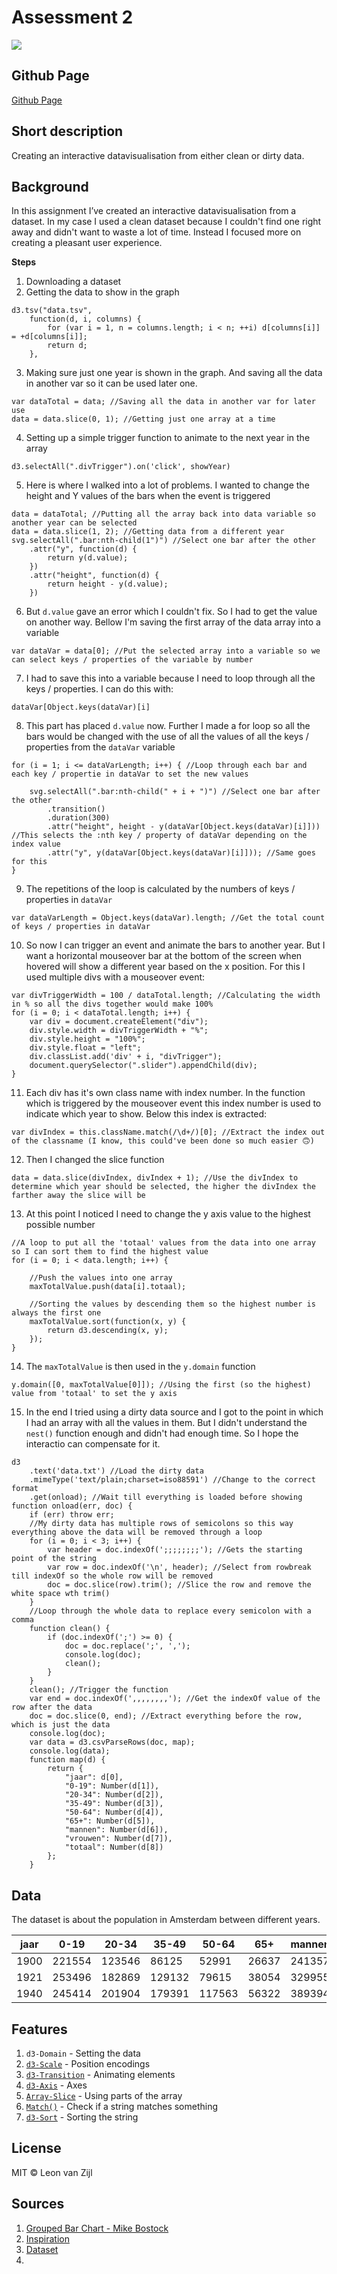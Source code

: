 # **Assessment 2**

![][cover]

## **Github Page**
[Github Page](https://leonvanzijl.github.io/fe3-assessment-2/)

## **Short description**
Creating an interactive datavisualisation from either clean or dirty data.

## **Background**
In this assignment I’ve created an interactive datavisualisation from a dataset. In my case I used a clean dataset because I couldn't find one right away and didn't want to waste a lot of time. Instead I focused more on creating a pleasant user experience.

**Steps**
1. Downloading a dataset
2. Getting the data to show in the graph
```
d3.tsv("data.tsv",
    function(d, i, columns) {
        for (var i = 1, n = columns.length; i < n; ++i) d[columns[i]] = +d[columns[i]];
        return d;
    },
```

3. Making sure just one year is shown in the graph. And saving all the data in another var so it can be used later one.
```
var dataTotal = data; //Saving all the data in another var for later use
data = data.slice(0, 1); //Getting just one array at a time
```
4. Setting up a simple trigger function to animate to the next year in the array
```
d3.selectAll(".divTrigger").on('click', showYear)
```

5. Here is where I walked into a lot of problems. I wanted to change the height and Y values of the bars when the event is triggered
```
data = dataTotal; //Putting all the array back into data variable so another year can be selected
data = data.slice(1, 2); //Getting data from a different year
svg.selectAll(".bar:nth-child(1")") //Select one bar after the other
	.attr("y", function(d) {
		return y(d.value);
	})
	.attr("height", function(d) {
		return height - y(d.value);
	})
```

6. But `d.value` gave an error which I couldn't fix. So I had to get the value on another way. Bellow I'm saving the first array of the data array into a variable
```
var dataVar = data[0]; //Put the selected array into a variable so we can select keys / properties of the variable by number
```

7. I had to save this into a variable because I need to loop through all the keys / properties. I can do this with:
```
dataVar[Object.keys(dataVar)[i]
```

8. This part has placed `d.value` now. Further I made a for loop so all the bars would be changed with the use of all the values of all the keys / properties from the `dataVar` variable
```
for (i = 1; i <= dataVarLength; i++) { //Loop through each bar and each key / propertie in dataVar to set the new values

	svg.selectAll(".bar:nth-child(" + i + ")") //Select one bar after the other
		.transition()
		.duration(300)
		.attr("height", height - y(dataVar[Object.keys(dataVar)[i]])) //This selects the :nth key / property of dataVar depending on the index value
		.attr("y", y(dataVar[Object.keys(dataVar)[i]])); //Same goes for this
}
```

9. The repetitions of the loop is calculated by the numbers of keys / properties in `dataVar`
```
var dataVarLength = Object.keys(dataVar).length; //Get the total count of keys / properties in dataVar
```

10. So now I can trigger an event and animate the bars to another year. But I want a horizontal mouseover bar at the bottom of the screen when hovered will show a different year based on the x position. For this I used multiple divs with a mouseover event:
```
var divTriggerWidth = 100 / dataTotal.length; //Calculating the width in % so all the divs together would make 100%
for (i = 0; i < dataTotal.length; i++) {
	var div = document.createElement("div");
	div.style.width = divTriggerWidth + "%";
	div.style.height = "100%";
	div.style.float = "left";
	div.classList.add('div' + i, "divTrigger");
	document.querySelector(".slider").appendChild(div);
}
```

11. Each div has it's own class name with index number. In the function which is triggered by the mouseover event this index number is used to indicate which year to show. Below this index is extracted:
```
var divIndex = this.className.match(/\d+/)[0]; //Extract the index out of the classname (I know, this could've been done so much easier 🙃)
```

12. Then I changed the slice function
```
data = data.slice(divIndex, divIndex + 1); //Use the divIndex to determine which year should be selected, the higher the divIndex the farther away the slice will be
```

13. At this point I noticed I need to change the y axis value to the highest possible number
```
//A loop to put all the 'totaal' values from the data into one array so I can sort them to find the highest value
for (i = 0; i < data.length; i++) {

	//Push the values into one array
	maxTotalValue.push(data[i].totaal);

	//Sorting the values by descending them so the highest number is always the first one
	maxTotalValue.sort(function(x, y) {
		return d3.descending(x, y);
	});
}
```

14. The `maxTotalValue` is then used in the `y.domain` function
```
y.domain([0, maxTotalValue[0]]); //Using the first (so the highest) value from 'totaal' to set the y axis
```

15. In the end I tried using a dirty data source and I got to the point in which I had an array with all the values in them. But I didn't understand the `nest()` function enough and didn't had enough time. So I hope the interactio can compensate for it.
```
d3
    .text('data.txt') //Load the dirty data
    .mimeType('text/plain;charset=iso88591') //Change to the correct format
    .get(onload); //Wait till everything is loaded before showing
function onload(err, doc) {
    if (err) throw err;
    //My dirty data has multiple rows of semicolons so this way everything above the data will be removed through a loop
    for (i = 0; i < 3; i++) {
        var header = doc.indexOf(';;;;;;;;'); //Gets the starting point of the string
        var row = doc.indexOf('\n', header); //Select from rowbreak till indexOf so the whole row will be removed
        doc = doc.slice(row).trim(); //Slice the row and remove the white space wth trim()
    }
	//Loop through the whole data to replace every semicolon with a comma
    function clean() {
        if (doc.indexOf(';') >= 0) {
            doc = doc.replace(';', ',');
            console.log(doc);
            clean();
        }
    }
    clean(); //Trigger the function
    var end = doc.indexOf(',,,,,,,,'); //Get the indexOf value of the row after the data
    doc = doc.slice(0, end); //Extract everything before the row, which is just the data
    console.log(doc);
    var data = d3.csvParseRows(doc, map);
    console.log(data);
    function map(d) {
        return {
            "jaar": d[0],
            "0-19": Number(d[1]),
			"20-34": Number(d[2]),
			"35-49": Number(d[3]),
			"50-64": Number(d[4]),
			"65+": Number(d[5]),
			"mannen": Number(d[6]),
			"vrouwen": Number(d[7]),
			"totaal": Number(d[8])
        };
    }
```

## **Data**
The dataset is about the population in Amsterdam between different years.

jaar | 0-19 | 20-34 | 35-49 | 50-64 | 65+ | mannen | vrouwen | totaal
--- | --- | --- | --- | --- | --- | --- | --- | ---
1900 | 221554 | 123546 | 86125 | 52991 | 26637 | 241357 | 269496 | 510853
1921 | 253496 | 182869 | 129132 | 79615 | 38054 | 329955 | 353211 | 683166
1940 | 245414 | 201904 | 179391 | 117563 | 56322 | 389394 | 411200 | 800594

## **Features**
1. `d3-Domain` - Setting the data
2. [`d3-Scale`](https://github.com/d3/d3-scale) - Position encodings
3. [`d3-Transition`](https://github.com/d3/d3-transition) - Animating elements
4. [`d3-Axis`](https://github.com/d3/d3-axis) - Axes
5. [`Array-Slice`](https://www.w3schools.com/jsref/jsref_slice_array.asp) - Using parts of the array
6. [`Match()`](https://www.w3schools.com/jsref/jsref_match.asp) - Check if a string matches something
7. [`d3-Sort`](https://stackoverflow.com/questions/25168086/sorting-objects-based-on-property-value-in-d3) - Sorting the string


## **License**
MIT © Leon van Zijl

## **Sources**
1. [Grouped Bar Chart - Mike Bostock](https://bl.ocks.org/mbostock/3887051)
2. [Inspiration](https://bost.ocks.org/mike/nations/)
3. [Dataset](http://www.ois.amsterdam.nl/feiten-en-cijfers/amsterdam/bevolking/)
4. [cover]: preview.png
